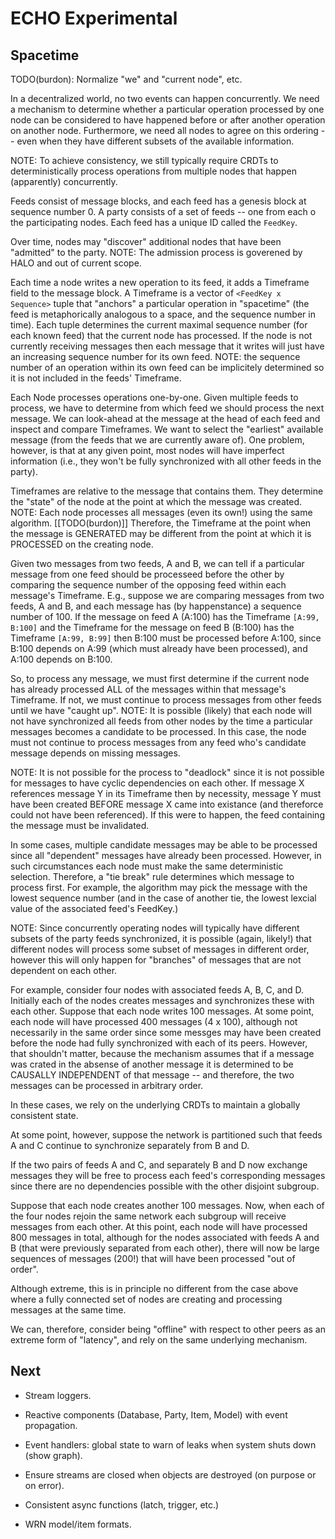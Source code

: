 # ECHO Experimental

## Spacetime

TODO(burdon): Normalize "we" and "current node", etc.

In a decentralized world, no two events can happen concurrently. 
We need a mechanism to determine whether a particular operation processed by one node can be considered 
to have happened before or after another operation on another node. 
Furthermore, we need all nodes to agree on this ordering -- even when they have different subsets 
of the available information.

NOTE: To achieve consistency, we still typically require CRDTs to deterministically process operations from
multiple nodes that happen (apparently) concurrently.

Feeds consist of message blocks, and each feed has a genesis block at sequence number 0.
A party consists of a set of feeds -- one from each o the participating nodes.
Each feed has a unique ID called the `FeedKey`.

Over time, nodes may "discover" additional nodes that have been "admitted" to the party.
NOTE: The admission process is goverened by HALO and out of current scope.

Each time a node writes a new operation to its feed, it adds a Timeframe field to the message block.
A Timeframe is a vector of `<FeedKey x Sequence>` tuple that "anchors" a particular operation in "spacetime"
(the feed is metaphorically analogous to a space, and the sequence number in time).
Each tuple determines the current maximal sequence number (for each known feed) that the current node has processed.
If the node is not currently receiving messages then each message that it writes will just have an increasing
sequence number for its own feed.
NOTE: the sequence number of an operation within its own feed can be implicitely determined so it is
not included in the feeds' Timeframe.

Each Node processes operations one-by-one.
Given multiple feeds to process, we have to determine from which feed we should process the next message.
We can look-ahead at the message at the head of each feed and inspect and compare Timeframes.
We want to select the "earliest" available message (from the feeds that we are currently aware of).
One problem, however, is that at any given point, most nodes will have imperfect information
(i.e., they won't be fully synchronized with all other feeds in the party).

Timeframes are relative to the message that contains them.
They determine the "state" of the node at the point at which the message was created.
NOTE: Each node processes all messages (even its own!) using the same algorithm.
[[TODO(burdon)]] Therefore, the Timeframe at the point when the message is GENERATED may be different from the point
at which it is PROCESSED on the creating node.

Given two messages from two feeds, A and B, we can tell if a particular message from one feed should be processeed
before the other by comparing the sequence number of the opposing feed within each message's Timeframe.
E.g., suppose we are comparing messages from two feeds, A and B, and each message has (by happenstance) a
sequence number of 100.
If the message on feed A (A:100) has the Timeframe `[A:99, B:100]` 
and the Timeframe for the message on feed B (B:100) has the Timeframe `[A:99, B:99]`
then B:100 must be processed before A:100, since B:100 depends on A:99 (which must already have been processed),
and A:100 depends on B:100.

So, to process any message, we must first determine if the current node has already processed ALL of the
messages within that message's Timeframe.
If not, we must continue to process messages from other feeds until we have "caught up".
NOTE: It is possible (likely) that each node will not have synchronized all feeds from other nodes
by the time a particular messages becomes a candidate to be processed. In this case, the node must not 
continue to process messages from any feed who's candidate message depends on missing messages.

NOTE: It is not possible for the process to "deadlock" since it is not possible for messages to have
cyclic dependencies on each other. If message X references message Y in its Timeframe then by necessity,
message Y must have been created BEFORE message X came into existance (and thereforce could not have been
referenced). If this were to happen, the feed containing the message must be invalidated.

In some cases, multiple candidate messages may be able to be processed since all "dependent" messages 
have already been processed. However, in such circumstances each node must make the same deterministic selection.
Therefore, a "tie break" rule determines which message to process first.
For example, the algorithm may pick the message with the lowest sequence number (and in the case of another tie,
the lowest lexcial value of the associated feed's FeedKey.)

NOTE: Since concurrently operating nodes will typically have different subsets of the party feeds synchronized,
it is possible (again, likely!) that different nodes will process some subset of messages in different order,
however this will only happen for "branches" of messages that are not dependent on each other.

For example, consider four nodes with associated feeds A, B, C, and D.
Initially each of the nodes creates messages and synchronizes these with each other.
Suppose that each node writes 100 messages.
At some point, each node will have processed 400 messages (4 x 100), although not necessarily in the same
order since some messges may have been created before the node had fully synchronized with each of its peers.
However, that shouldn't matter, because the mechanism assumes that if a message was crated in the absense of
another message it is determined to be CAUSALLY INDEPENDENT of that message -- and therefore, the two
messages can be processed in arbitrary order.

In these cases, we rely on the underlying CRDTs to maintain a globally consistent state.

At some point, however, suppose the network is partitioned such that feeds A and C continue to synchronize
separately from B and D.

If the two pairs of feeds A and C, and separately B and D now exchange messages they will be free to
process each feed's corresponding messages since there are no dependencies possible with the other
disjoint subgroup. 

Suppose that each node creates another 100 messages.
Now, when each of the four nodes rejoin the same network each subgroup will receive messages from each other.
At this point, each node will have processed 800 messages in total, 
although for the nodes associated with feeds A and B (that were previously separated from each other),
there will now be large sequences of messages (200!) that will have been processed "out of order".

Although extreme, this is in principle no different from the case above where a fully connected set of nodes
are creating and processing messages at the same time.

We can, therefore, consider being "offline" with respect to other peers as an extreme form of "latency",
and rely on the same underlying mechanism.


## Next

- Stream loggers.

- Reactive components (Database, Party, Item, Model) with event propagation.
- Event handlers: global state to warn of leaks when system shuts down (show graph).
- Ensure streams are closed when objects are destroyed (on purpose or on error).
- Consistent async functions (latch, trigger, etc.)
- WRN model/item formats.
